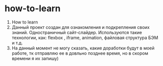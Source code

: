 # how-to-learn
1. How to learn
2. Данный проект создан для ознакомления и подкрепления своих знаний. Одностраничный сайт-слайдер. Используются такие технологии, как: flexbox , iframe, animation, файловая структура БЭМ и т.д.
3. На данный момент не могу сказать, какие доработки будут в моей работе, тк отправляю ее в довльно позднее время, но в скором времени я их запишу) 

